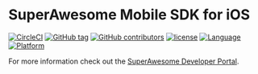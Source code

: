 SuperAwesome Mobile SDK for iOS
===============================

[![CircleCI](https://img.shields.io/circleci/project/github/SuperAwesomeLTD/sa-mobile-sdk-ios.svg)](https://circleci.com/gh/SuperAwesomeLTD/sa-mobile-sdk-ios) [![GitHub tag](https://img.shields.io/github/tag/SuperAwesomeLTD/sa-mobile-sdk-ios.svg)]() [![GitHub contributors](https://img.shields.io/github/contributors/SuperAwesomeLTD/sa-mobile-sdk-ios.svg)]() [![license](https://img.shields.io/github/license/SuperAwesomeLTD/sa-mobile-sdk-ios.svg)]() [![Language](https://img.shields.io/badge/language-objectivec-f48041.svg?style=flat)]() [![Platform](https://img.shields.io/badge/platform-ios-lightgrey.svg)]()

For more information check out the [SuperAwesome Developer Portal](http://doc.superawesome.tv/sa-mobile-sdk-ios/latest/).
